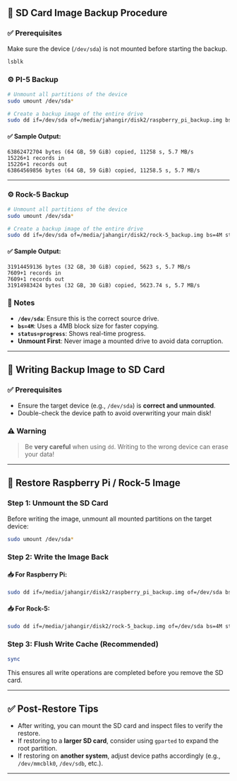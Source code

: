## 🔄 SD Card Image Backup Procedure

### ✅ Prerequisites
Make sure the device (`/dev/sda`) is not mounted before starting the backup.

```bash
lsblk
```

### ⚙️ PI-5 Backup

```bash
# Unmount all partitions of the device
sudo umount /dev/sda*

# Create a backup image of the entire drive
sudo dd if=/dev/sda of=/media/jahangir/disk2/raspberry_pi_backup.img bs=4M status=progress
```

#### ✅ Sample Output:
```
63862472704 bytes (64 GB, 59 GiB) copied, 11258 s, 5.7 MB/s
15226+1 records in
15226+1 records out
63864569856 bytes (64 GB, 59 GiB) copied, 11258.5 s, 5.7 MB/s
```

---

### ⚙️ Rock-5 Backup

```bash
# Unmount all partitions of the device
sudo umount /dev/sda*

# Create a backup image of the entire drive
sudo dd if=/dev/sda of=/media/jahangir/disk2/rock-5_backup.img bs=4M status=progress
```

#### ✅ Sample Output:
```
31914459136 bytes (32 GB, 30 GiB) copied, 5623 s, 5.7 MB/s
7609+1 records in
7609+1 records out
31914983424 bytes (32 GB, 30 GiB) copied, 5623.74 s, 5.7 MB/s
```

### 📝 Notes

- **`/dev/sda`**: Ensure this is the correct source drive.
- **`bs=4M`**: Uses a 4MB block size for faster copying.
- **`status=progress`**: Shows real-time progress.
- **Unmount First**: Never image a mounted drive to avoid data corruption.

---

## 🔁 Writing Backup Image to SD Card

### ✅ Prerequisites

- Ensure the target device (e.g., `/dev/sda`) is **correct and unmounted**.
- Double-check the device path to avoid overwriting your main disk!

### ⚠️ Warning  
> Be **very careful** when using `dd`. Writing to the wrong device can erase your data!

---

## 💾 Restore Raspberry Pi / Rock-5 Image

### Step 1: Unmount the SD Card

Before writing the image, unmount all mounted partitions on the target device:

```bash
sudo umount /dev/sda*
```

### Step 2: Write the Image Back

#### 📥 For Raspberry Pi:
```bash
sudo dd if=/media/jahangir/disk2/raspberry_pi_backup.img of=/dev/sda bs=4M status=progress
```

#### 📥 For Rock-5:
```bash
sudo dd if=/media/jahangir/disk2/rock-5_backup.img of=/dev/sda bs=4M status=progress
```

### Step 3: Flush Write Cache (Recommended)

```bash
sync
```

This ensures all write operations are completed before you remove the SD card.

---

## ✅ Post-Restore Tips

- After writing, you can mount the SD card and inspect files to verify the restore.
- If restoring to a **larger SD card**, consider using `gparted` to expand the root partition.
- If restoring on **another system**, adjust device paths accordingly (e.g., `/dev/mmcblk0`, `/dev/sdb`, etc.).

---
